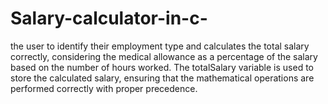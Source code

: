 # Salary-calculator-in-c-
the user to identify their employment type and calculates the total salary correctly, considering the medical allowance as a percentage of the salary based on the number of hours worked. The totalSalary variable is used to store the calculated salary, ensuring that the mathematical operations are performed correctly with proper precedence.
